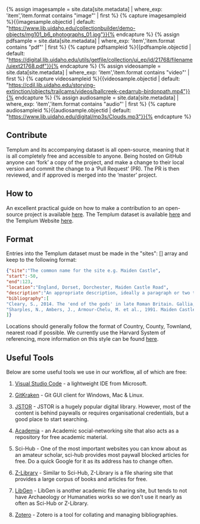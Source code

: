 {% assign imagesample = site.data[site.metadata] | where_exp: 'item','item.format contains "image"' | first %}
{% capture imagesampleid %}{{imagesample.objectid | default: "https://www.lib.uidaho.edu/collectionbuilder/demo-objects/mg101_b6_photographs_01.jpg"}}{% endcapture %}
{% assign pdfsample = site.data[site.metadata] | where_exp: 'item','item.format contains "pdf"' | first %}
{% capture pdfsampleid %}{{pdfsample.objectid | default: "https://digital.lib.uidaho.edu/utils/getfile/collection/ui_ep/id/21768/filename/uiext21768.pdf"}}{% endcapture %}
{% assign videosample = site.data[site.metadata] | where_exp: 'item','item.format contains "video"' | first %}
{% capture videosampleid %}{{videosample.objectid | default: "https://cdil.lib.uidaho.edu/storying-extinction/objects/trailcams/videos/ballcreek-cedarrub-birdonpath.mp4"}}{% endcapture %}
{% assign audiosample = site.data[site.metadata] | where_exp: 'item','item.format contains "audio"' | first %}
{% capture audiosampleid %}{{audiosample.objectid | default: "https://www.lib.uidaho.edu/digital/mp3s/Clouds.mp3"}}{% endcapture %}


## Contribute

Templum and its accompanying dataset is all open-source, meaning that it is all completely free and accessible to anyone. Being hosted on GitHub anyone can ‘fork’ a copy of the project, and make a change to their local version and commit the change to a ‘Pull Request’ (PR). The PR is then reviewed, and if approved is merged into the ‘master’ project.

## How to

An excellent practical guide on how to make a contribution to an open-source project is available [here](https://github.com/firstcontributions/first-contributions).
The Templum dataset is available [here](https://8bitsensei.github.io/Templum-Data) and the Templum Website [here](https://github.com/8BitSensei/Templum).

## Format

Entries into the Templum dataset must be made in the "sites": [] array and keep to the following format:

```json
{"site":"The common name for the site e.g. Maiden Castle",
"start":-50,
"end":123,
"location":"England, Dorset, Dorchester, Maiden Castle Road",
"description":"An appropriate description, ideally a paragraph or two that sums up the sites significance.",
"bibliography":[
"Cleary, S., 2014. The 'end of the gods' in late Roman Britain. Gallia, 71(1).",
"Sharples, N., Ambers, J., Armour-Chelu, M. et al., 1991. Maiden Castle: Excavations And Field Survey 1985-6. 1st ed. Liverpool: Liverpool University Press, Historic England."
]}
```

Locations should generally follow the format of Country, County, Townland, nearest road if possible.
We currently use the Harvard System of referencing, more information on this style can be found [here](https://www.citethisforme.com/harvard-referencing).

## Useful Tools

Below are some useful tools we use in our workflow, all of which are free:

1. [Visual Studio Code](https://code.visualstudio.com/) - a lightweight IDE from Microsoft.

2. [GitKraken](https://www.gitkraken.com/) - Git GUI client for Windows, Mac & Linux.

3. [JSTOR](https://www.jstor.org/) - JSTOR is a hugely popular digital library. However, most of the content is behind paywalls or requires organisational credentials, but a good place to start searching.

4. [Academia](https://www.academia.edu/) - an Academic social-networking site that also acts as a repository for free academic material.

5. Sci-Hub - One of the most important websites you can know about as an amateur scholar, sci-hub provides most paywall blocked articles for free. Do a quick Google for it as its address has to change often.

6. [Z-Library](https://z-lib.org/) - Similar to Sci-Hub, Z-Library is a file sharing site that provides a large corpus of books and articles for free.

7. [LibGen](http://libgen.li/) - LibGen is another academic file sharing site, but tends to not have Archaeology or Humanaties works so we don't use it nearly as often as Sci-Hub or Z-Library.

8. [Zotero](https://www.zotero.org/) - Zotero is a tool for collating and managing bibliographies.